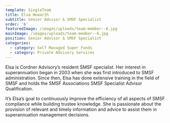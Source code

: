 ```yaml
---
template: SingleTeam
title: Elsa Howarth
subtitle: Senior Advisor & SMSF Specialist
order: '6'
featuredImage: /images/uploads/team-member--6.jpg
mainImage: /images/uploads/team-member--6.jpg
position: Senior Advisor & SMSF Specialist
categories:
  - category: Self Managed Super Funds
  - category: Private Advisory Services
---
```

Elsa is Cordner Advisory’s resident SMSF specialist. Her interest in superannuation began in 2003 when she was first introduced to SMSF administration. Since then, Elsa has done extensive training in the field of SMSF and holds the SMSF Associations SMSF Specialist Advisor Qualification.

It’s Elsa’s goal to continuously improve the efficiency of all aspects of SMSF compliance while building trustee knowledge. She is passionate about the provision of relevant and timely information and advice to assist them in superannuation management decisions.
